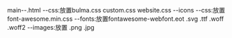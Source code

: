 main--.html
    --css:放置bulma.css custom.css website.css
    --icons
        --css:放置font-awesome.min.css
        --fonts:放置fontawesome-webfont.eot .svg .ttf .woff .woff2
    --images:放置 .png .jpg
